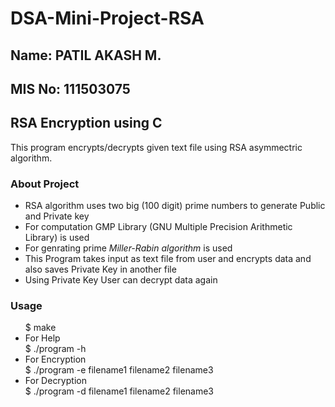 # DSA-Mini-Project-RSA
## Name: PATIL AKASH M.
## MIS No: 111503075
## RSA Encryption using C
  This program encrypts/decrypts given text file using RSA
  asymmectric algorithm.

### About Project
  <ul>
    <li>RSA algorithm uses two big (100 digit) prime numbers to generate Public and Private key</li>
    <li>For computation GMP Library (GNU Multiple Precision Arithmetic Library) is used</li>
    <li>For genrating prime <em>Miller-Rabin algorithm</em> is used</li>
    <li>This Program takes input as text file from user and encrypts data and also saves Private Key in another file</li>
    <li>Using Private Key User can decrypt data again</li>
   </ul>

### Usage
  <ul>
      $ make
    <li>For Help</li>
      $ ./program -h<br>
     <li>For Encryption</li>
      $ ./program -e filename1 filename2 filename3<br>
     <li>For Decryption</li>
      $ ./program -d filename1 filename2 filename3<br>
  </ul>
